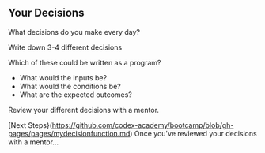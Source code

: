 ## Your Decisions

What decisions do you make every day?

Write down 3-4 different decisions

Which of these could be written as a program?

- What would the inputs be? 
- What would the conditions be? 
- What are the expected outcomes? 

Review your different decisions with a mentor.

[Next Steps}(https://github.com/codex-academy/bootcamp/blob/gh-pages/pages/mydecisionfunction.md) Once you've reviewed your decisions with a mentor...
